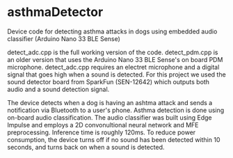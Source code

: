 # asthmaDetector
Device code for detecting asthma attacks in dogs using embedded audio classifier (Arduino Nano 33 BLE Sense)

detect_adc.cpp is the full working version of the code. detect_pdm.cpp is an older version that uses the Arduino Nano 33 BLE Sense's on board PDM microphone. detect_adc.cpp requires an electret microphone and a digital signal that goes high when a sound is detected. For this project we used the sound detector board from SparkFun (SEN-12642) which outputs both audio and a sound detection signal.

The device detects when a dog is having an ashtma attack and sends a notification via Bluetooth to a user's phone. Asthma detection is done using on-board audio classification. The audio classifier was built using Edge Impulse and employs a 2D convonultional neural network and MFE preprocessing. Inference time is roughly 120ms. To reduce power consumption, the device turns off if no sound has been detected within 10 seconds, and turns back on when a sound is detected.
